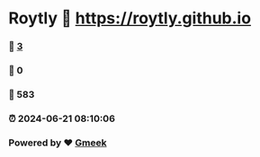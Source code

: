 # Roytly :link: https://roytly.github.io 
### :page_facing_up: [3](https://roytly.github.io/tag.html) 
### :speech_balloon: 0 
### :hibiscus: 583 
### :alarm_clock: 2024-06-21 08:10:06 
### Powered by :heart: [Gmeek](https://github.com/Meekdai/Gmeek)
